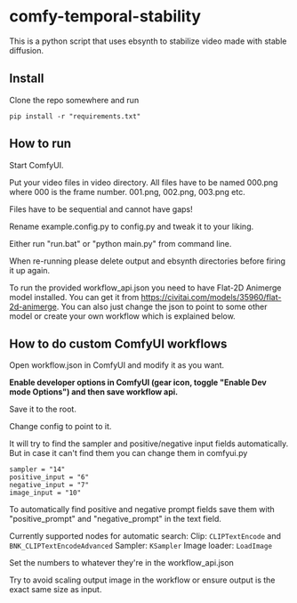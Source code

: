 # comfy-temporal-stability

This is a python script that uses ebsynth to stabilize video made with stable diffusion.

## Install

Clone the repo somewhere and run 

```pip install -r "requirements.txt"```

## How to run

Start ComfyUI.

Put your video files in video directory. All files have to be named 000.png where 000 is the frame number. 001.png, 002.png, 003.png etc.

Files have to be sequential and cannot have gaps!

Rename example.config.py to config.py and tweak it to your liking.

Either run "run.bat" or "python main.py" from command line.

When re-running please delete output and ebsynth directories before firing it up again.

To run the provided workflow_api.json you need to have Flat-2D Animerge model installed. You can get it from https://civitai.com/models/35960/flat-2d-animerge. You can also just change the json to point to some other model or create your own workflow which is explained below.

## How to do custom ComfyUI workflows

Open workflow.json in ComfyUI and modify it as you want.

**Enable developer options in ComfyUI (gear icon, toggle "Enable Dev mode Options") and then save workflow api.**

Save it to the root.

Change config to point to it.

It will try to find the sampler and positive/negative input fields automatically. But in case it can't find them you can change them in comfyui.py

```
sampler = "14"
positive_input = "6"
negative_input = "7"
image_input = "10"
```

To automatically find positive and negative prompt fields save them with "positive_prompt" and "negative_prompt" in the text field.

Currently supported nodes for automatic search:
Clip: ```CLIPTextEncode``` and  ```BNK_CLIPTextEncodeAdvanced```
Sampler: ```KSampler```
Image loader: ```LoadImage```

Set the numbers to whatever they're in the workflow_api.json

Try to avoid scaling output image in the workflow or ensure output is the exact same size as input.
